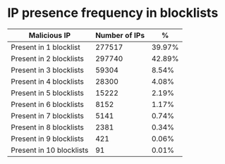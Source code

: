 # IP presence frequency in blocklists
| Malicious IP | Number of IPs | % |
|----|----|----|
| Present in 1 blocklist | 277517 | 39.97% |
| Present in 2 blocklists | 297740 | 42.89% |
| Present in 3 blocklists | 59304 | 8.54% |
| Present in 4 blocklists | 28300 | 4.08% |
| Present in 5 blocklists | 15222 | 2.19% |
| Present in 6 blocklists | 8152 | 1.17% |
| Present in 7 blocklists | 5141 | 0.74% |
| Present in 8 blocklists | 2381 | 0.34% |
| Present in 9 blocklists | 421 | 0.06% |
| Present in 10 blocklists | 91 | 0.01% |
